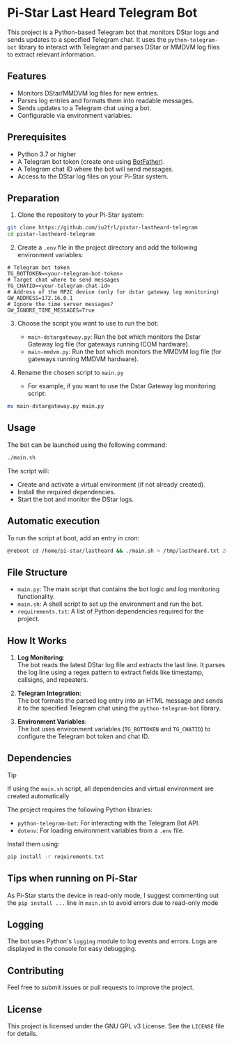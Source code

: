 # Pi-Star Last Heard Telegram Bot

This project is a Python-based Telegram bot that monitors DStar logs and sends updates to a specified Telegram chat. It uses the `python-telegram-bot` library to interact with Telegram and parses DStar or MMDVM log files to extract relevant information.

## Features

- Monitors DStar/MMDVM log files for new entries.
- Parses log entries and formats them into readable messages.
- Sends updates to a Telegram chat using a bot.
- Configurable via environment variables.

## Prerequisites

- Python 3.7 or higher
- A Telegram bot token (create one using [BotFather](https://core.telegram.org/bots#botfather)).
- A Telegram chat ID where the bot will send messages.
- Access to the DStar log files on your Pi-Star system.

## Preparation

1. Clone the repository to your Pi-Star system:

```bash
git clone https://github.com/iu2frl/pistar-lastheard-telegram
cd pistar-lastheard-telegram
```

2. Create a `.env` file in the project directory and add the following environment variables:

```env
# Telegram bot token
TG_BOTTOKEN=<your-telegram-bot-token>
# Target chat where to send messages
TG_CHATID=<your-telegram-chat-id>
# Address of the RP2C device (only for dstar gateway log monitoring)
GW_ADDRESS=172.16.0.1
# Ignore the time server messages?
GW_IGNORE_TIME_MESSAGES=True
```

3. Choose the script you want to use to run the bot:
   - `main-dstargateway.py`: Run the bot which monitors the Dstar Gateway log file (for gateways running ICOM hardware).
   - `main-mmdvm.py`: Run the bot which monitors the MMDVM log file (for gateways running MMDVM hardware).

4. Rename the chosen script to `main.py`
   - For example, if you want to use the Dstar Gateway log monitoring script:

```bash
mv main-dstargateway.py main.py
```

## Usage

The bot can be launched using the following command:

```bash
./main.sh
```

The script will:

- Create and activate a virtual environment (if not already created).
- Install the required dependencies.
- Start the bot and monitor the DStar logs.

## Automatic execution

To run the script at boot, add an entry in cron:

```bash
@reboot cd /home/pi-star/lastheard && ./main.sh > /tmp/lastheard.txt 2>&1
```

## File Structure

- `main.py`: The main script that contains the bot logic and log monitoring functionality.
- `main.sh`: A shell script to set up the environment and run the bot.
- `requirements.txt`: A list of Python dependencies required for the project.

## How It Works

1. **Log Monitoring**:  
    The bot reads the latest DStar log file and extracts the last line. It parses the log line using a regex pattern to extract fields like timestamp, callsigns, and repeaters.

2. **Telegram Integration**:  
    The bot formats the parsed log entry into an HTML message and sends it to the specified Telegram chat using the `python-telegram-bot` library.

3. **Environment Variables**:  
    The bot uses environment variables (`TG_BOTTOKEN` and `TG_CHATID`) to configure the Telegram bot token and chat ID.

## Dependencies

> [!TIP]
> If using the `main.sh` script, all dependencies and virtual environment are created automatically

The project requires the following Python libraries:

- `python-telegram-bot`: For interacting with the Telegram Bot API.
- `dotenv`: For loading environment variables from a `.env` file.

Install them using:

```bash
pip install -r requirements.txt
```

## Tips when running on Pi-Star

As Pi-Star starts the device in read-only mode, I suggest commenting out the `pip install ...` line in `main.sh` to avoid errors due to read-only mode

## Logging

The bot uses Python's `logging` module to log events and errors. Logs are displayed in the console for easy debugging.

## Contributing

Feel free to submit issues or pull requests to improve the project.

## License

This project is licensed under the GNU GPL v3 License. See the `LICENSE` file for details.

